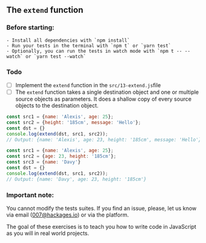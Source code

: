 ## The `extend` function

### Before starting: 
    - Install all dependencies with `npm install`
    - Run your tests in the terminal with `npm t` or `yarn test`
    - Optionally, you can run the tests in watch mode with `npm t -- --watch` or `yarn test --watch`

### Todo

- [ ] Implement the `extend` function in the `src/13-extend.js`file
- [ ] The `extend` function takes a single destination object and one or multiple source objects as parameters. It does a shallow copy of every source objects to the destination object.

```js
const src1 = {name: 'Alexis', age: 25};
const src2 = {height: '185cm', message: 'Hello'};
const dst = {}
console.log(extend(dst, src1, src2));
// Output: {name: 'Alexis', age: 23, height: '185cm', message: 'Hello'}

const src1 = {name: 'Alexis', age: 25};
const src2 = {age: 23, height: '185cm'};
const src3 = {name: 'Davy'}
const dst = {}
console.log(extend(dst, src1, src2));
// Output: {name: 'Davy', age: 23, height: '185cm'}
```

### Important note:
You cannot modify the tests suites. If you find an issue, please, let us know via email (007@hackages.io) or via the platform. 

The goal of these exercises is to teach you how to write code in JavaScript as you will in real world projects.